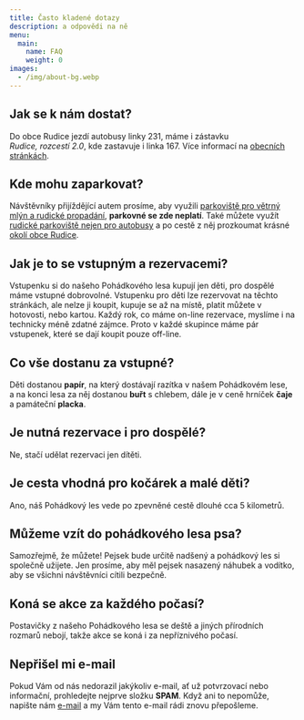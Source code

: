 ```yaml
---
title: Často kladené dotazy
description: a odpovědi na ně
menu:
  main:
    name: FAQ
    weight: 0
images:
  - /img/about-bg.webp
---
```


## Jak se k nám dostat?

Do obce Rudice jezdí autobusy linky 231, máme i zástavku *Rudice, rozcestí 2.0*, kde zastavuje i linka 167. Více informací na [obecních stránkách](https://www.rudice.cz/informace/dopravni-informace).

## Kde mohu zaparkovat?

Návštěvníky přijíždějící autem prosíme, aby využili [parkoviště pro větrný mlýn a rudické propadání](https://goo.gl/maps/EPPPv2R1ow9DStVRA), **parkovné se zde neplatí**.
Také můžete využít [rudické parkoviště nejen pro autobusy](https://goo.gl/maps/CzQHWSFEY9ATb72Y7) a po cestě z něj prozkoumat krásné [okolí obce Rudice](https://www.rudice.cz/pro-turisty/rudice-a-okoli).

## Jak je to se vstupným a rezervacemi?

Vstupenku si do našeho Pohádkového lesa kupují jen děti, pro dospělé máme vstupné dobrovolné.
Vstupenku pro děti lze rezervovat na těchto stránkách, ale nelze ji koupit, kupuje se až na místě, platit můžete v hotovosti, nebo kartou.
Každý rok, co máme on-line rezervace, myslíme i na technicky méně zdatné zájmce.
Proto v každé skupince máme pár vstupenek, které se dají koupit pouze off-line.

## Co vše dostanu za vstupné?

Děti dostanou **papír**, na který dostávají razítka v našem Pohádkovém lese, a na konci lesa za něj dostanou **buřt** s chlebem, dále je v ceně hrníček **čaje** a památeční **placka**.

## Je nutná rezervace i pro dospělé?

Ne, stačí udělat rezervaci jen dítěti.

## Je cesta vhodná pro kočárek a malé děti?

Ano, náš Pohádkový les vede po zpevněné cestě dlouhé cca 5 kilometrů.

## Můžeme vzít do pohádkového lesa psa?

Samozřejmě, že můžete!
Pejsek bude určitě nadšený a pohádkový les si společně užijete.
Jen prosíme, aby měl pejsek nasazený náhubek a vodítko, aby se všichni návštěvníci cítili bezpečně.

## Koná se akce za každého počasí?

Postavičky z našeho Pohádkového lesa se deště a jiných přírodních rozmarů nebojí, takže akce se koná i za nepříznivého počasí.

## Nepřišel mi e-mail

Pokud Vám od nás nedorazil jakýkoliv e-mail, ať už potvrzovací nebo informační, prohledejte nejprve složku **SPAM**. Když ani to nepomůže, napište nám [e-mail](mailto:pohles@rudickamladez.cz) a my Vám tento e-mail rádi znovu přepošleme.
